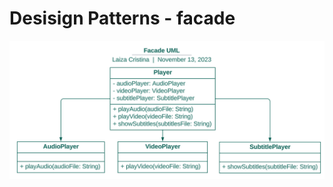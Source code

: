 <h1>Desisign Patterns - facade</h1>

![image](https://github.com/LaizaCristina/bertoti/blob/main/engenharia%20software%20III/design%20patterns/facade/image/facade-uml.png)
